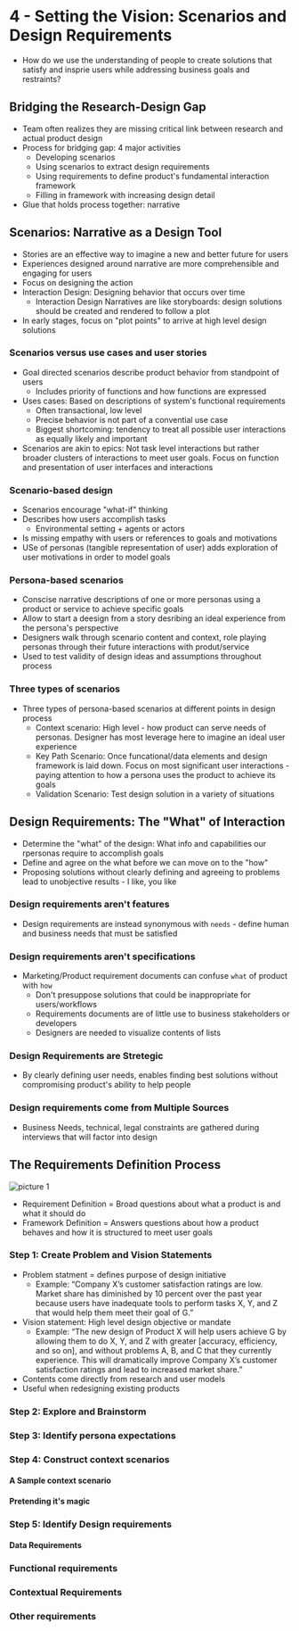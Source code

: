 # 4 - Setting the Vision: Scenarios and Design Requirements

- How do we use the understanding of people to create solutions that satisfy and insprie users while addressing business goals and restraints?

## Bridging the Research-Design Gap

- Team often realizes they are missing critical link between research and actual product design
- Process for bridging gap: 4 major activities
  - Developing scenarios
  - Using scenarios to extract design requirements
  - Using requirements to define product's fundamental interaction framework
  - Filling in framework with increasing design detail
- Glue that holds process together: narrative

## Scenarios: Narrative as a Design Tool

- Stories are an effective way to imagine a new and better future for users
- Experiences designed around narrative are more comprehensible and engaging for users
- Focus on designing the action
- Interaction Design: Designing behavior that occurs over time
  - Interaction Design Narratives are like storyboards: design solutions should be created and rendered to follow a plot
- In early stages, focus on "plot points" to arrive at high level design solutions

### Scenarios versus use cases and user stories

- Goal directed scenarios describe product behavior from standpoint of users
  - Includes priority of functions and how functions are expressed
- Uses cases: Based on descriptions of system's functional requirements
  - Often transactional, low level
  - Precise behavior is not part of a convential use case
  - Biggest shortcoming: tendency to treat all possible user interactions as equally likely and important
- Scenarios are akin to epics: Not task level interactions but rather broader clusters of interactions to meet user goals. Focus on function and presentation of user interfaces and interactions

### Scenario-based design

- Scenarios encourage "what-if" thinking
- Describes how users accomplish tasks
  - Environmental setting + agents or actors
- Is missing empathy with users or references to goals and motivations
- USe of personas (tangible representation of user) adds exploration of user motivations in order to model goals

### Persona-based scenarios

- Conscise narrative descriptions of one or more personas using a product or service to achieve specific goals
- Allow to start a deesign from a story desribing an ideal experience from the persona's perspective
- Designers walk through scenario content and context, role playing personas through their future interactions with produt/service
- Used to test validity of design ideas and assumptions throughout process

### Three types of scenarios

- Three types of persona-based scenarios at different points in design process
  - Context scenario: High level - how product can serve needs of personas. Designer has most leverage here to imagine an ideal user experience
  - Key Path Scenario: Once funcational/data elements and design framework is laid down. Focus on most significant user interactions - paying attention to how a persona uses the product to achieve its goals
  - Validation Scenario: Test design solution in a variety of situations

## Design Requirements: The "What" of Interaction

- Determine the "what" of the design: What info and capabilities our rpersonas require to accomplish goals
- Define and agree on the what before we can move on to the "how"
- Proposing solutions without clearly defining and agreeing to problems lead to unobjective results - I like, you like

### Design requirements aren't features

- Design requirements are instead synonymous with `needs` - define human and business needs that must be satisfied

### Design requirements aren't specifications

- Marketing/Product requirement documents can confuse `what` of product with `how`
  - Don't presuppose solutions that could be inappropriate for users/workflows
  - Requirements documents are of little use to business stakeholders or developers
  - Designers are needed to visualize contents of lists

### Design Requirements are Stretegic

- By clearly defining user needs, enables finding best solutions without compromising product's ability to help people

### Design requirements come from Multiple Sources

- Business Needs, technical, legal constraints are gathered during interviews that will factor into design

## The Requirements Definition Process

![picture 1](https://s2.loli.net/2022/10/07/RHBG8J6r5ZIADms.png)  

- Requirement Definition = Broad questions about what a product is and what it should do
- Framework Definition = Answers questions about how a product behaves and how it is structured to meet user goals

### Step 1: Create Problem and Vision Statements

- Problem statment = defines purpose of design initiative
  - Example: “Company X’s customer satisfaction ratings are low. Market share has diminished by 10 percent over the past year because users have inadequate tools to perform tasks X, Y, and Z that would help them meet their goal of G.”
- Vision statement: High level design objective or mandate
  - Example: “The new design of Product X will help users achieve G by allowing them to do X, Y, and Z with greater [accuracy, efficiency, and so on], and without problems A, B, and C that they currently experience. This will dramatically improve Company X’s customer satisfaction ratings and lead to increased market share.”
- Contents come directly from research and user models
- Useful when redesigning existing products

### Step 2: Explore and Brainstorm

### Step 3: Identify persona expectations

### Step 4: Construct context scenarios

#### A Sample context scenario

#### Pretending it's magic

### Step 5: Identify Design requirements

#### Data Requirements

### Functional requirements

### Contextual Requirements

### Other requirements
